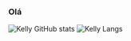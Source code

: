 ### Olá
![Kelly GitHub stats](https://github-readme-stats.vercel.app/api?username=Kelly-Araujo&show_icons=true&theme=tokyonight)
![Kelly Langs](https://github-readme-stats.vercel.app/api/top-langs/?username=Kelly-Araujo&hide_progress=true)
